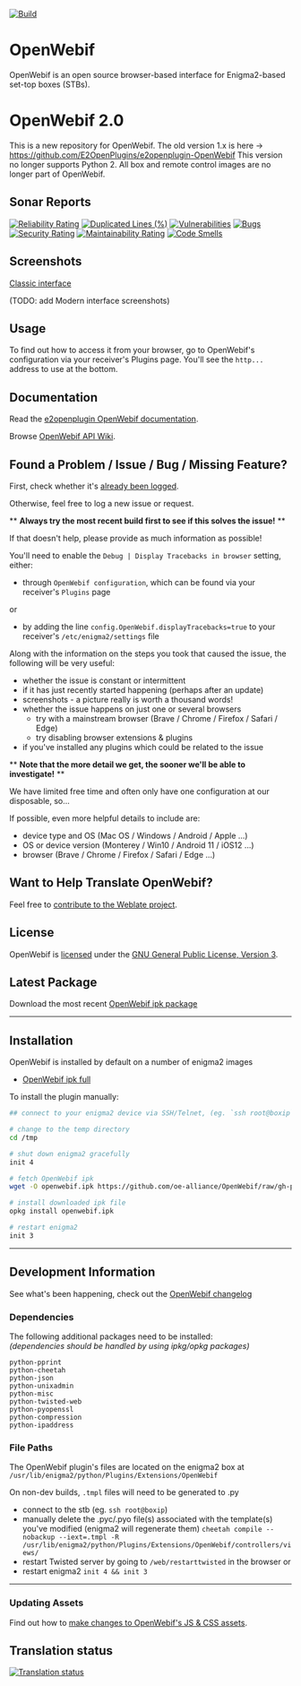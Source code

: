 
[![Build](https://github.com/oe-alliance/OpenWebif/actions/workflows/build.yml/badge.svg)](https://github.com/oe-alliance/OpenWebif/actions/workflows/build.yml)

# OpenWebif
OpenWebif is an open source browser-based interface for Enigma2-based set-top boxes (STBs).

# OpenWebif 2.0
This is a new repository for OpenWebif.
The old version 1.x is here -> https://github.com/E2OpenPlugins/e2openplugin-OpenWebif
This version no longer supports Python 2.
All box and remote control images are no longer part of OpenWebif.

## Sonar Reports
[![Reliability Rating](https://sonarcloud.io/api/project_badges/measure?project=oe-alliance_OpenWebif&metric=reliability_rating)](https://sonarcloud.io/summary/new_code?id=oe-alliance_OpenWebif)
[![Duplicated Lines (%)](https://sonarcloud.io/api/project_badges/measure?project=oe-alliance_OpenWebif&metric=duplicated_lines_density)](https://sonarcloud.io/summary/new_code?id=oe-alliance_OpenWebif)
[![Vulnerabilities](https://sonarcloud.io/api/project_badges/measure?project=oe-alliance_OpenWebif&metric=vulnerabilities)](https://sonarcloud.io/summary/new_code?id=oe-alliance_OpenWebif)
[![Bugs](https://sonarcloud.io/api/project_badges/measure?project=oe-alliance_OpenWebif&metric=bugs)](https://sonarcloud.io/summary/new_code?id=oe-alliance_OpenWebif)
[![Security Rating](https://sonarcloud.io/api/project_badges/measure?project=oe-alliance_OpenWebif&metric=security_rating)](https://sonarcloud.io/summary/new_code?id=oe-alliance_OpenWebif)
[![Maintainability Rating](https://sonarcloud.io/api/project_badges/measure?project=oe-alliance_OpenWebif&metric=sqale_rating)](https://sonarcloud.io/summary/new_code?id=oe-alliance_OpenWebif)
[![Code Smells](https://sonarcloud.io/api/project_badges/measure?project=oe-alliance_OpenWebif&metric=code_smells)](https://sonarcloud.io/summary/new_code?id=oe-alliance_OpenWebif)


## Screenshots
[Classic interface](screenshots/SCREENSHOTS.md)

(TODO: add Modern interface screenshots)

## Usage
To find out how to access it from your browser, go to OpenWebif's configuration via your receiver's Plugins page. You'll see the `http...` address to use at the bottom.

## Documentation
Read the [e2openplugin OpenWebif documentation](https://e2openplugins.github.io/e2openplugin-OpenWebif/).

Browse [OpenWebif API Wiki](https://github.com/oe-alliance/OpenWebif/wiki/OpenWebif-API-documentation).

## Found a Problem / Issue / Bug / Missing Feature?
First, check whether it's [already been logged](https://github.com/oe-alliance/OpenWebif/issues).

Otherwise, feel free to log a new issue or request.

** **Always try the most recent build first to see if this solves the issue!** **

If that doesn't help, please provide as much information as possible!

You'll need to enable the `Debug | Display Tracebacks in browser` setting, either:
- through `OpenWebif configuration`, which can be found via your receiver's `Plugins` page

or 

- by adding the line `config.OpenWebif.displayTracebacks=true` to your receiver's `/etc/enigma2/settings` file

Along with the information on the steps you took that caused the issue, the following will be very useful:
- whether the issue is constant or intermittent
- if it has just recently started happening (perhaps after an update)
- screenshots - a picture really is worth a thousand words!
- whether the issue happens on just one or several browsers
  - try with a mainstream browser (Brave / Chrome / Firefox / Safari / Edge)
  - try disabling browser extensions & plugins
- if you've installed any plugins which could be related to the issue

** **Note that the more detail we get, the sooner we'll be able to investigate!** **

We have limited free time and often only have one configuration at our disposable, so...

If possible, even more helpful details to include are:
- device type and OS (Mac OS / Windows / Android / Apple ...)
- OS or device version (Monterey / Win10 / Android 11 / iOS12 ...)
- browser (Brave / Chrome / Firefox / Safari / Edge ...)

## Want to Help Translate OpenWebif?
Feel free to [contribute to the Weblate project](https://hosted.weblate.org/engage/e2openplugin-OpenWebif/).

## License
OpenWebif is [licensed](LICENSE.txt) under the [GNU General Public License, Version 3](https://www.gnu.org/licenses/gpl-3.0.en.html).

## Latest Package

Download the most recent [OpenWebif ipk package](https://github.com/oe-alliance/OpenWebif/tree/gh-pages)

---

## Installation

OpenWebif is installed by default on a number of enigma2 images  

* [OpenWebif ipk full](https://github.com/oe-alliance/OpenWebif/raw/gh-pages/enigma2-plugin-extensions-openwebif_latest_all.ipk)

To install the plugin manually:
```bash
## connect to your enigma2 device via SSH/Telnet, (eg. `ssh root@boxip`), then

# change to the temp directory
cd /tmp

# shut down enigma2 gracefully
init 4

# fetch OpenWebif ipk
wget -O openwebif.ipk https://github.com/oe-alliance/OpenWebif/raw/gh-pages/enigma2-plugin-extensions-openwebif_latest_all.ipk

# install downloaded ipk file
opkg install openwebif.ipk

# restart enigma2
init 3
```

---

## Development Information

See what's been happening, check out the [OpenWebif changelog](CHANGES.md)

### Dependencies
The following additional packages need to be installed:  
_(dependencies should be handled by using ipkg/opkg packages)_

    python-pprint
    python-cheetah
    python-json
    python-unixadmin
    python-misc
    python-twisted-web
    python-pyopenssl
    python-compression
    python-ipaddress


### File Paths ###
The OpenWebif plugin's files are located on the enigma2 box at `/usr/lib/enigma2/python/Plugins/Extensions/OpenWebif`

On non-dev builds, `.tmpl` files will need to be generated to .py 
- connect to the stb (eg. `ssh root@boxip`)
- manually delete the .pyc/.pyo file(s) associated with the 
  template(s) you've modified (enigma2 will regenerate them)
`cheetah compile --nobackup --iext=.tmpl -R /usr/lib/enigma2/python/Plugins/Extensions/OpenWebif/controllers/views/`
- restart Twisted server by going to `/web/restarttwisted` in the browser
or
- restart enigma2 `init 4 && init 3`

---

### Updating Assets
Find out how to [make changes to OpenWebif's JS & CSS assets](sourcefiles/README.md).

## Translation status

[![Translation status](https://hosted.weblate.org/widgets/e2openplugin-OpenWebif/-/e2openplugin-OpenWebif/open-graph.png)](https://hosted.weblate.org/engage/e2openplugin-OpenWebif/)
